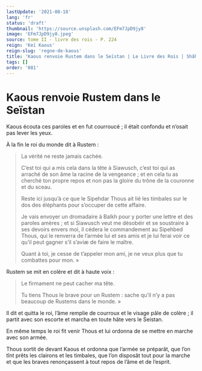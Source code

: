 ```yaml
---
lastUpdate: '2021-08-18'
lang: 'fr'
status: 'draft'
thumbnail: 'https://source.unsplash.com/EFm7JpD9jy8'
image: 'EFm7JpD9jy8.jpeg'
source: tome II - livre des rois - P. 224
reign: 'Keï Kaous'
reign-slug: 'regne-de-kaous'
title: 'Kaous renvoie Rustem dans le Seïstan | Le Livre des Rois | Shâhnâmeh'
tags: []
order: '081'
---
```


<!-- LTeX: language=fr -->

# Kaous renvoie Rustem dans le Seïstan

Kaous écouta ces paroles et en fut courroucé ; il était confondu et n’osait pas lever les yeux.

À la fin le roi du monde dit à Rustem :

> La vérité ne reste jamais cachée.
>
> C’est toi qui a mis cela dans la tête à Siawusch, c’est toi qui as arraché de son âme la racine de la vengeance ; et en cela tu as cherché ton propre repos et non pas la gloire du trône de la couronne et du sceau.
>
> Reste ici jusqu’à ce que le Sipehdar Thous ait lié les timbales sur le dos des éléphants pour s’occuper de cette affaire.
>
> Je vais envoyer un dromadaire à Balkh pour y porter une lettre et des paroles amères ; et si Siawusch veut me désobéir et se soustraire à ses devoirs envers moi, il cédera le commandement au Sipehbed Thous, qui le renverra de l’armée lui et ses amis et je lui ferai voir ce qu’il peut gagner s’il s’aviæ
de faire le maître.
>
> Quant à toi, je cesse de t’appeler mon ami, je ne veux plus que tu combattes pour mon. »

Rustem se mit en colère et dit à haute voix :

> Le firmament ne peut cacher ma tête.
>
> Tu tiens Thous le brave pour un Rustem : sache qu’il n’y a pas beaucoup de Rustems dans le monde. »

Il dit et quitta le roi, l’âme remplie de courroux et le visage pâle de colère ; il partit avec son escorte et marcha en toute hâte vers le Seistan.

En même temps le roi fit venir Thous et lui ordonna de se mettre en marche avec son armée.

Thous sortit de devant Kaous et ordonna que l’armée se préparât, que l’on tînt prêts les clairons et les timbales, que l’on disposât tout pour la marche et que les braves renonçassent à tout repos de l’âme et de l’esprit.
